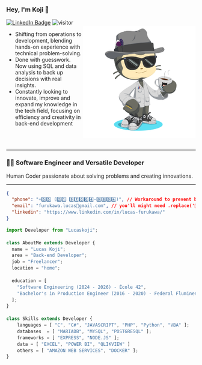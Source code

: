 ### Hey, I'm Koji 🚀
<div id="badges" align="left">
  <a href="https://www.linkedin.com/in/lucas-furukawa/"><img src="https://img.shields.io/badge/LinkedIn-blue?style=for-the-badge&logo=linkedin&logoColor=white&style=social" alt="LinkedIn Badge"/></a>
  <img src="https://komarev.com/ghpvc/?username=lucas-koji&style=social&color=red" alt="visitor"/>
</div>

<img src="img/octocat-1727662187155.png" min-width="400px" max-width="300px" width="300px" align="right">

- Shifting from operations to development, blending hands-on experience with technical problem-solving.
- Done with guesswork. Now using SQL and data analysis to back up decisions with real insights.
- Constantly looking to innovate, improve and expand my knowledge in the tech field, focusing on efficiency and creativity in back-end development

<br>
<br>
<hr>
<h3> 👨‍💻 Software Engineer and Versatile Developer </h3>
Human Coder passionate about solving problems and creating innovations.
<hr>

  ```json
  {
    "phone": "+5️⃣5️⃣ (2️⃣1️⃣ 9️⃣7️⃣0️⃣0️⃣4️⃣-0️⃣8️⃣9️⃣4️⃣)", // Workaround to prevent bots
    "email": "furukawa.lucas🍻gmail.com", // you'll might need .replace('🍻', '@')
    "linkedin": "https://www.linkedin.com/in/lucas-furukawa/"
  }
  ```

```js
import Developer from "Lucaskoji";

class AboutMe extends Developer {
  name = "Lucas Koji";
  area = "Back-end Developer";
  job = "Freelancer";
  location = "home";

  education = [
    "Software Engineering (2024 - 2026) - École 42",
    "Bachelor's in Production Engineer (2016 - 2020) - Federal Fluminense University"
  ];
}

class Skills extends Developer {
    languages = [ "C", "C#", "JAVASCRIPT", "PHP", "Python", "VBA" ];
    databases  = [ "MARIADB", "MYSQL", "POSTGRESQL" ];
    frameworks = [ "EXPRESS", "NODE.JS" ];
    data = [ "EXCEL", "POWER BI", "QLIKVIEW" ]
    others = [ "AMAZON WEB SERVICES", "DOCKER" ];
}
```
